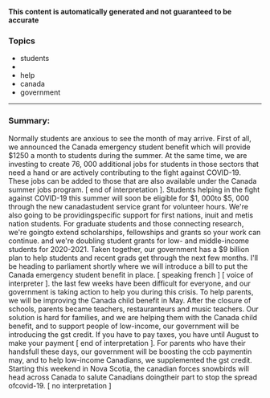 **This content is automatically generated and not guaranteed to be accurate**

### Topics

- students
- 
- help
- canada
- government

---

### Summary:



Normally students are anxious to see the month of may arrive.
First of all, we announced the Canada emergency student benefit which will provide $1250 a month to students during the summer.
At the same time, we are investing to create 76, 000 additional jobs for students in those sectors that need a hand or are actively contributing to the fight against COVID-19. These jobs can be added to those that are also available under the Canada summer jobs program.
[ end of interpretation ].
Students helping in the fight against COVID-19 this summer will soon be eligible for $1, 000to $5, 000 through the new canadastudent service grant for volunteer hours.
We're also going to be providingspecific support for first nations, inuit and metis nation students.
For graduate students and those connecting research, we're goingto extend scholarships, fellowships and grants so your work can continue.
and we're doubling student grants for low- and middle-income students for 2020-2021.
Taken together, our government has a $9 billion plan to help students and recent grads get through the next few months.
I'll be heading to parliament shortly where we will introduce a bill to put the Canada emergency student benefit in place.
[ speaking french ] [ voice of interpreter ]. the last few weeks have been difficult for everyone, and our government is taking action to help you during this crisis.
To help parents, we will be improving the Canada child benefit in May.
After the closure of schools, parents became teachers, restauranteurs and music teachers.
Our solution is hard for families, and we are helping them with the Canada child benefit, and to support people of low-income, our government will be introducing the gst credit.
If you have to pay taxes, you have until August to make your payment [ end of interpretation ].
For parents who have their handsfull these days, our government will be boosting the ccb paymentin may, and to help low-income Canadians, we supplemented the gst credit.
Starting this weekend in Nova Scotia, the canadian forces snowbirds will head across Canada to salute Canadians doingtheir part to stop the spread ofcovid-19.
[ no interpretation ]
